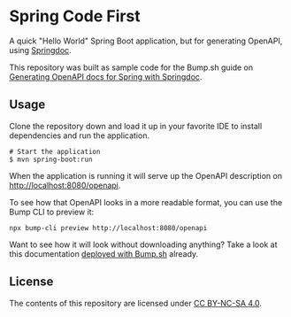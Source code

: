 # Spring Code First

A quick "Hello World" Spring Boot application, but for generating OpenAPI, using [Springdoc](https://springdoc.org/).

This repository was built as sample code for the Bump.sh guide on [Generating OpenAPI docs for Spring with Springdoc](https://docs.bump.sh/guides/openapi/code-first-spring/).

## Usage

Clone the repository down and load it up in your favorite IDE to install dependencies and run the application.

```
# Start the application
$ mvn spring-boot:run
```

When the application is running it will serve up the OpenAPI description on <http://localhost:8080/openapi>.

To see how that OpenAPI looks in a more readable format, you can use the Bump CLI to preview it:

```
npx bump-cli preview http://localhost:8080/openapi
```

Want to see how it will look without downloading anything? Take a look at this documentation [deployed with Bump.sh](https://bump.sh/bump-examples/hub/code-samples/doc/spring-code-first) already.

## License

The contents of this repository are licensed under [CC BY-NC-SA
4.0](./LICENSE_CC-BY-NC-SA-4.0).
